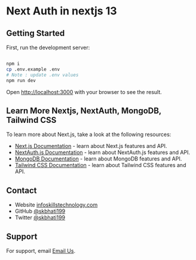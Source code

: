 # Next Auth in nextjs 13

## Getting Started

First, run the development server:


```bash

npm i
cp .env.example .env
# Note : update .env values
npm run dev
```

Open [http://localhost:3000](http://localhost:3000) with your browser to see the result.

## Learn More Nextjs, NextAuth, MongoDB, Tailwind CSS

To learn more about Next.js, take a look at the following resources:

- [Next.js Documentation](https://nextjs.org/docs) - learn about Next.js features and API.
- [NextAuth.js Documentation](https://next-auth.js.org/) - learn about NextAuth.js features and API.
- [MongoDB Documentation](https://docs.mongodb.com/) - learn about MongoDB features and API.
- [Tailwind CSS Documentation](https://tailwindcss.com/docs) - learn about Tailwind CSS features and API.


## Contact

- Website [infoskillstechnology.com](https://{infoskillstechnology.com})
- GitHub [@skbhati199](https://{github.com/skbhati199})
- Twitter [@skbhati199](https://{twitter.com/skbhati199})

## Support

For support, email
[Email Us](mailto:skbhati199@gmail.com).







